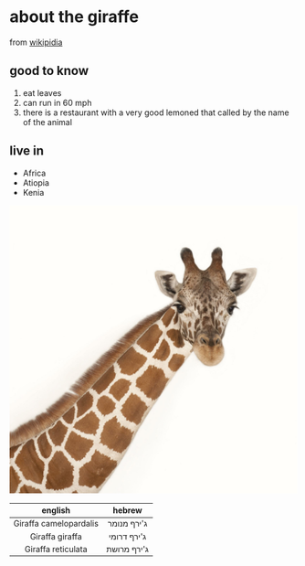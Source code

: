 #  about the giraffe

from [wikipidia](https://he.wikipedia.org/wiki/%D7%92%27%D7%99%D7%A8%D7%A3)

## good to know

1. eat leaves
3. can run in 60 mph
5. there is a restaurant  with a very good lemoned that called by the name of the animal

## live in

- Africa
- Atiopia
- Kenia

![giraffe](/images/giraffe_thumb.JPG "the surprised giraffe")

| english       | hebrew        |
|:-------------:|:-------------:|
| Giraffa camelopardalis      | ג'ירף מנומר |
| Giraffa giraffa| ג'ירף דרומי      |
| Giraffa reticulata | ג'ירף מרושת      |
